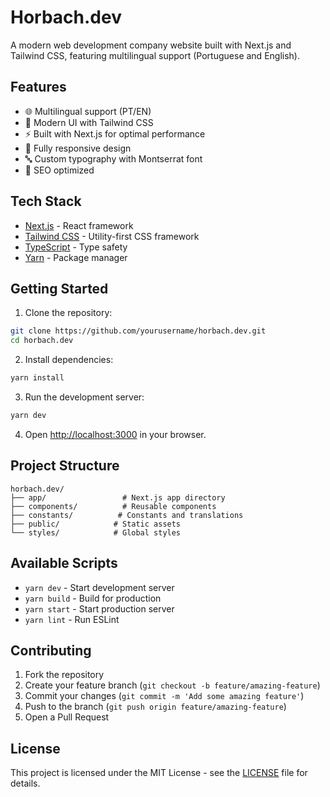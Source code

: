 # Horbach.dev

A modern web development company website built with Next.js and Tailwind CSS, featuring multilingual support (Portuguese and English).

## Features

- 🌐 Multilingual support (PT/EN)
- 🎨 Modern UI with Tailwind CSS
- ⚡ Built with Next.js for optimal performance
- 📱 Fully responsive design
- 🔤 Custom typography with Montserrat font
- 🎯 SEO optimized

## Tech Stack

- [Next.js](https://nextjs.org/) - React framework
- [Tailwind CSS](https://tailwindcss.com/) - Utility-first CSS framework
- [TypeScript](https://www.typescriptlang.org/) - Type safety
- [Yarn](https://yarnpkg.com/) - Package manager

## Getting Started

1. Clone the repository:

```bash
git clone https://github.com/yourusername/horbach.dev.git
cd horbach.dev
```

2. Install dependencies:

```bash
yarn install
```

3. Run the development server:

```bash
yarn dev
```

4. Open [http://localhost:3000](http://localhost:3000) in your browser.

## Project Structure

```
horbach.dev/
├── app/                 # Next.js app directory
├── components/          # Reusable components
├── constants/          # Constants and translations
├── public/            # Static assets
└── styles/            # Global styles
```

## Available Scripts

- `yarn dev` - Start development server
- `yarn build` - Build for production
- `yarn start` - Start production server
- `yarn lint` - Run ESLint

## Contributing

1. Fork the repository
2. Create your feature branch (`git checkout -b feature/amazing-feature`)
3. Commit your changes (`git commit -m 'Add some amazing feature'`)
4. Push to the branch (`git push origin feature/amazing-feature`)
5. Open a Pull Request

## License

This project is licensed under the MIT License - see the [LICENSE](LICENSE) file for details.
